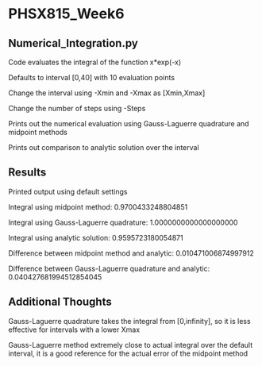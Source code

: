 # PHSX815_Week6

## Numerical_Integration.py

Code evaluates the integral of the function x*exp(-x)

Defaults to interval [0,40] with 10 evaluation points

Change the interval using -Xmin and -Xmax as [Xmin,Xmax]

Change the number of steps using -Steps

Prints out the numerical evaluation using Gauss-Laguerre quadrature and midpoint methods

Prints out comparison to analytic solution over the interval

## Results

Printed output using default settings 

Integral using midpoint method: 0.9700433248804851

Integral using Gauss-Laguerre quadrature: 1.0000000000000000000

Integral using analytic solution: 0.9595723180054871

Difference between midpoint method and analytic: 0.010471006874997912

Difference between Gauss-Laguerre quadrature and analytic: 0.040427681994512854045

## Additional Thoughts

Gauss-Laguerre quadrature takes the integral from [0,infinity], so it is less effective for intervals with a lower Xmax

Gauss-Laguerre method extremely close to actual integral over the default interval, it is a good reference for the actual error of the midpoint method
